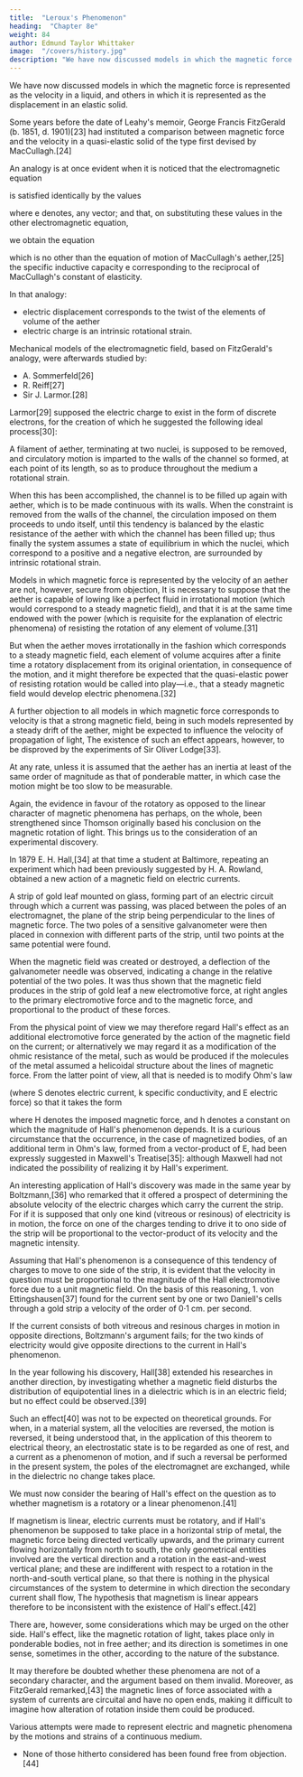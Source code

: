 ```yaml
---
title:  "Leroux's Phenomenon"
heading:  "Chapter 8e"
weight: 84
author: Edmund Taylor Whittaker
image:  "/covers/history.jpg"
description: "We have now discussed models in which the magnetic force is represented as the velocity in a liquid, and others in which it is represented as the displacement in an elastic solid"
---
```



We have now discussed models in which the magnetic force is represented as the velocity in a liquid, and others in which it is represented as the displacement in an elastic solid. 

Some years before the date of Leahy's memoir, George Francis FitzGerald (b. 1851, d. 1901)[23] had instituted a comparison between magnetic force and the velocity in a quasi-elastic solid of the type first devised by MacCullagh.[24] 

An analogy is at once evident when it is noticed that the electromagnetic equation

is satisfied identically by the values


where e denotes, any vector; and that, on substituting these values in the other electromagnetic equation,


we obtain the equation


which is no other than the equation of motion of MacCullagh's aether,[25] the specific inductive capacity e corresponding to the reciprocal of MacCullagh's constant of elasticity. 

In that analogy:
- electric displacement corresponds to the twist of the elements of volume of the aether
- electric charge is an intrinsic rotational strain. 

Mechanical models of the electromagnetic field, based on FitzGerald's analogy, were afterwards studied by:
- A. Sommerfeld[26]
- R. Reiff[27]
- Sir J. Larmor.[28] 

Larmor[29] supposed the electric charge to exist in the form of discrete electrons, for the creation of which he suggested the following ideal process[30]:

A filament of aether, terminating at two nuclei, is supposed to be removed, and circulatory motion is imparted to the walls of the channel so formed, at each point of its length, so as to produce throughout the medium a rotational strain. 

When this has been accomplished, the channel is to be filled up again with aether, which is to be made continuous with its walls. When the constraint is removed from the walls of the channel, the circulation imposed on them proceeds to undo itself, until this tendency is balanced by the elastic resistance of the aether with which the channel has been filled up; thus finally the system assumes a state of equilibrium in which the nuclei, which correspond to a positive and a negative electron, are surrounded by intrinsic rotational strain.

Models in which magnetic force is represented by the velocity of an aether are not, however, secure from objection, It is necessary to suppose that the aether is capable of lowing like a perfect fluid in irrotational motion (which would correspond to a steady magnetic field), and that it is at the same time endowed with the power (which is requisite for the explanation of electric phenomena) of resisting the rotation of any element of volume.[31]

But when the aether moves irrotationally in the fashion which corresponds to a steady magnetic field, each element of volume acquires after a finite time a rotatory displacement from its original orientation, in consequence of the motion, and it might therefore be expected that the quasi-elastic power of resisting rotation would be called into play—i.e., that a steady magnetic field would develop electric phenomena.[32]

A further objection to all models in which magnetic force corresponds to velocity is that a strong magnetic field, being in such models represented by a steady drift of the aether, might be expected to influence the velocity of propagation of light, The existence of such an effect appears, however, to be disproved by the experiments of Sir Oliver Lodge[33].

At any rate, unless it is assumed that the aether has an inertia at least of the same order of magnitude as that of ponderable matter, in which case the motion might be too slow to be measurable.

Again, the evidence in favour of the rotatory as opposed to the linear character of magnetic phenomena has perhaps, on the whole, been strengthened since Thomson originally based his conclusion on the magnetic rotation of light. This brings us to the consideration of an experimental discovery.

In 1879 E. H. Hall,[34] at that time a student at Baltimore, repeating an experiment which had been previously suggested by H. A. Rowland, obtained a new action of a magnetic field on electric currents. 

A strip of gold leaf mounted on glass, forming part of an electric circuit through which a current was passing, was placed between the poles of an electromagnet, the plane of the strip being perpendicular to the lines of magnetic force. The two poles of a sensitive galvanometer were then placed in connexion with different parts of the strip, until two points at the same potential were found. 

When the magnetic field was created or destroyed, a deflection of the galvanometer needle was observed, indicating a change in the relative potential of the two poles. It was thus shown that the magnetic field produces in the strip of gold leaf a new electromotive force, at right angles to the primary electromotive force and to the magnetic force, and proportional to the product of these forces.

From the physical point of view we may therefore regard Hall's effect as an additional electromotive force generated by the action of the magnetic field on the current; or alternatively we may regard it as a modification of the ohmic resistance of the metal, such as would be produced if the molecules of the metal assumed a helicoidal structure about the lines of magnetic force. From the latter point of view, all that is needed is to modify Ohm's law


(where S denotes electric current, k specific conductivity, and E electric force) so that it takes the form

where H denotes the imposed magnetic force, and h denotes a constant on which the magnitude of Hall's phenomenon depends. It is a curious circumstance that the occurrence, in the case of magnetized bodies, of an additional term in Ohm's law, formed from a vector-product of E, had been expressly suggested in Maxwell's Treatise[35]: although Maxwell had not indicated the possibility of realizing it by Hall's experiment.

An interesting application of Hall's discovery was made in the same year by Boltzmann,[36] who remarked that it offered a prospect of determining the absolute velocity of the electric charges which carry the current the strip. For if it is supposed that only one kind (vitreous or resinous) of electricity is in motion, the force on one of the charges tending to drive it to ono side of the strip will be proportional to the vector-product of its velocity and the magnetic intensity.

Assuming that Hall's phenomenon is a consequence of this tendency of charges to move to one side of the strip, it is evident that the velocity in question must be proportional to the magnitude of the Hall electromotive force due to a unit magnetic field. On the basis of this reasoning, 1. von Ettingshausen[37] found for the current sent by one or two Daniell's cells through a gold strip a velocity of the order of 0·1 cm. per second. 

If the current consists of both vitreous and resinous charges in motion in opposite directions, Boltzmann's argument fails; for the two kinds of electricity would give opposite directions to the current in Hall's phenomenon.

In the year following his discovery, Hall[38] extended his researches in another direction, by investigating whether a magnetic field disturbs the distribution of equipotential lines in a dielectric which is in an electric field; but no effect could be observed.[39] 

Such an effect[40] was not to be expected on theoretical grounds. For when, in a material system, all the velocities are reversed, the motion is reversed, it being understood that, in the application of this theorem to electrical theory, an electrostatic state is to be regarded as one of rest, and a current as a phenomenon of motion, and if such a reversal be performed in the present system, the poles of the electromagnet are exchanged, while in the dielectric no change takes place.

We must now consider the bearing of Hall's effect on the question as to whether magnetism is a rotatory or a linear phenomenon.[41]

If magnetism is linear, electric currents must be rotatory, and if Hall's phenomenon be supposed to take place in a horizontal strip of metal, the magnetic force being directed vertically upwards, and the primary current flowing horizontally from north to south, the only geometrical entities involved are the vertical direction and a rotation in the east-and-west vertical plane; and these are indifferent with respect to a rotation in the north-and-south vertical plane, so that there is nothing in the physical circumstances of the system to determine in which direction the secondary current shall flow, The hypothesis that magnetism is linear appears therefore to be inconsistent with the existence of Hall's effect.[42] 

There are, however, some considerations which may be urged on the other side. Hall's effect, like the magnetic rotation of light, takes place only in ponderable bodies, not in free aether; and its direction is sometimes in one sense, sometimes in the other, according to the nature of the substance. 

It may therefore be doubted whether these phenomena are not of a secondary character, and the argument based on them invalid. Moreover, as FitzGerald remarked,[43] the magnetic lines of force associated with a system of currents are circuital and have no open ends, making it difficult to imagine how alteration of rotation inside them could be produced.

Various attempts were made to represent electric and magnetic phenomena by the motions and strains of a continuous medium.
- None of those hitherto considered has been found free from objection.[44] 

<!-- Before proceeding to consider models which are not constituted by a continuous medium, mention must be made of a suggestion offered by  -->
